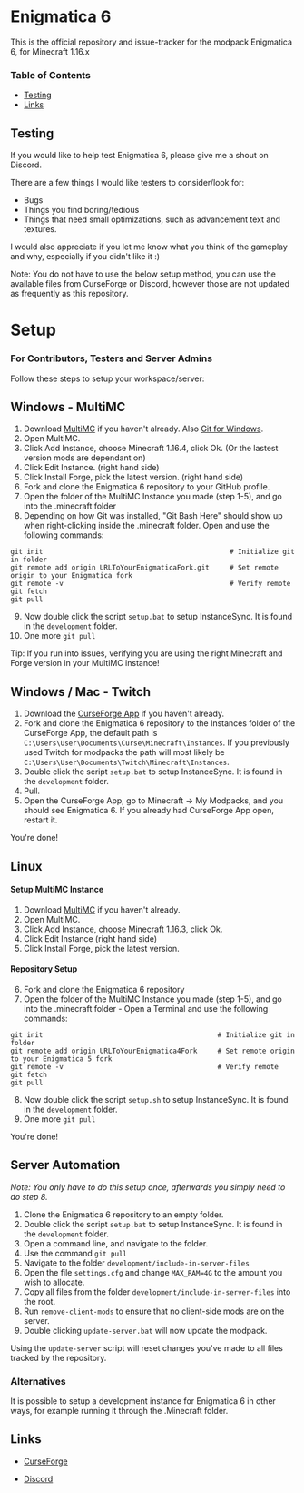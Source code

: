 # Enigmatica 6

This is the official repository and issue-tracker for the modpack Enigmatica 6, for Minecraft 1.16.x

### Table of Contents
* [Testing](#testing)
* [Links](#links)

## Testing
If you would like to help test Enigmatica 6, please give me a shout on Discord.

There are a few things I would like testers to consider/look for:

* Bugs
* Things you find boring/tedious
* Things that need small optimizations, such as advancement text and textures.

I would also appreciate if you let me know what you think of the gameplay and why, especially if you didn't like it :)

Note: You do not have to use the below setup method, you can use the available files from CurseForge or Discord, however those are not updated as frequently as this repository.

# Setup 

### For Contributors, Testers and Server Admins

Follow these steps to setup your workspace/server:

## Windows - MultiMC

1) Download [MultiMC](https://multimc.org/#Download) if you haven't already. Also [Git for Windows](https://git-scm.com/download/win).
2) Open MultiMC.
3) Click Add Instance, choose Minecraft 1.16.4, click Ok. (Or the lastest version mods are dependant on)
4) Click Edit Instance. (right hand side)
5) Click Install Forge, pick the latest version. (right hand side)
6) Fork and clone the Enigmatica 6 repository to your GitHub profile.
7) Open the folder of the MultiMC Instance you made (step 1-5), and go into the .minecraft folder 
8) Depending on how Git was installed, "Git Bash Here" should show up when right-clicking inside the .minecraft folder. Open and use the following commands:

```
git init                                              # Initialize git in folder
git remote add origin URLToYourEnigmaticaFork.git     # Set remote origin to your Enigmatica fork
git remote -v                                         # Verify remote
git fetch
git pull
```

9) Now double click the script `setup.bat` to setup InstanceSync. It is found in the `development` folder.
10) One more `git pull`

Tip: If you run into issues, verifying you are using the right Minecraft and Forge version in your MultiMC instance!

## Windows / Mac - Twitch

1) Download the [CurseForge App](https://curseforge.overwolf.com/) if you haven't already.
2) Fork and clone the Enigmatica 6 repository to the Instances folder of the CurseForge App, the default path is `C:\Users\User\Documents\Curse\Minecraft\Instances`. If you previously used Twitch for modpacks the path will most likely be `C:\Users\User\Documents\Twitch\Minecraft\Instances`.
3) Double click the script `setup.bat` to setup InstanceSync. It is found in the `development` folder.
4) Pull.
5) Open the CurseForge App, go to Minecraft -> My Modpacks, and you should see Enigmatica 6. If you already had CurseForge App open, restart it.

You're done!

## Linux

#### Setup MultiMC Instance

1) Download [MultiMC](https://multimc.org/#Download) if you haven't already.
2) Open MultiMC.
3) Click Add Instance, choose Minecraft 1.16.3, click Ok.
4) Click Edit Instance (right hand side)
5) Click Install Forge, pick the latest version.

#### Repository Setup

6) Fork and clone the Enigmatica 6 repository
7) Open the folder of the MultiMC Instance you made (step 1-5), and go into the .minecraft folder - Open a Terminal and use the following commands:

```
git init                                           # Initialize git in folder
git remote add origin URLToYourEnigmatica4Fork     # Set remote origin to your Enigmatica 5 fork
git remote -v                                      # Verify remote
git fetch
git pull
```

8) Now double click the script `setup.sh` to setup InstanceSync. It is found in the `development` folder.
9) One more `git pull`

You're done!

## Server Automation

*Note: You only have to do this setup once, afterwards you simply need to do step 8.*
1) Clone the Enigmatica 6 repository to an empty folder.
2) Double click the script `setup.bat` to setup InstanceSync. It is found in the `development` folder.
3) Open a command line, and navigate to the folder.
4) Use the command `git pull`
5) Navigate to the folder `development/include-in-server-files`
6) Open the file `settings.cfg` and change `MAX_RAM=4G` to the amount you wish to allocate.
7) Copy all files from the folder `development/include-in-server-files` into the root.
8) Run `remove-client-mods` to ensure that no client-side mods are on the server.
9) Double clicking `update-server.bat` will now update the modpack.

Using the `update-server` script will reset changes you've made to all files tracked by the repository.

### Alternatives

It is possible to setup a development instance for Enigmatica 6 in other ways, for example running it through the .Minecraft folder.

## Links

* [CurseForge](https://www.curseforge.com/minecraft/modpacks/enigmatica6)

* [Discord](https://discord.gg/HnWNd7X)
